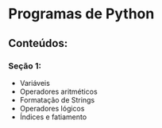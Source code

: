 # Programas de Python

## Conteúdos:
### Seção 1:
- Variáveis
- Operadores aritméticos
- Formatação de Strings
- Operadores lógicos
- Índices e fatiamento